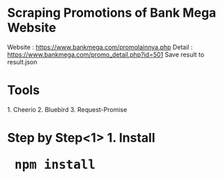 # Scraping Promotions of Bank Mega Website
Website : https://www.bankmega.com/promolainnya.php
Detail : https://www.bankmega.com/promo_detail.php?id=501
Save result to result.json

<h1>Tools</h1>
1. Cheerio
2. Bluebird
3. Request-Promise

<h1>Step by Step<1>
1. Install
<pre> npm install </pre>
